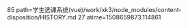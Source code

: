 85 path=学生选课系统(vue)/work/xk3/node_modules/content-disposition/HISTORY.md
27 atime=1508659873.114861
